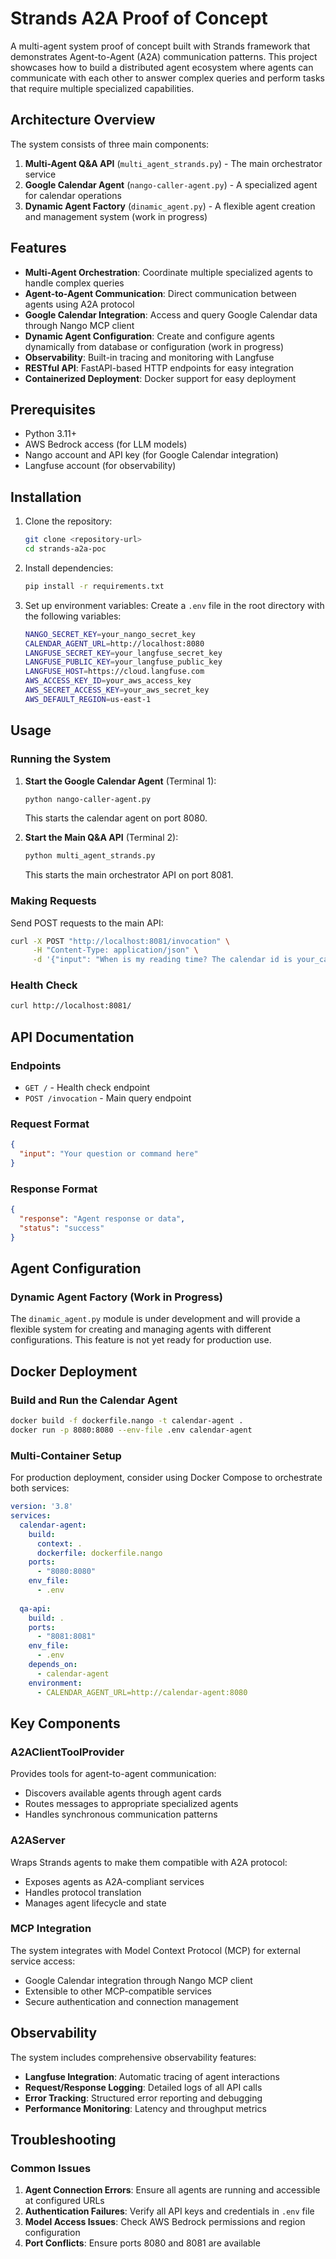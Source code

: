 # Strands A2A Proof of Concept

A multi-agent system proof of concept built with Strands framework that demonstrates Agent-to-Agent (A2A) communication patterns. This project showcases how to build a distributed agent ecosystem where agents can communicate with each other to answer complex queries and perform tasks that require multiple specialized capabilities.

## Architecture Overview

The system consists of three main components:

1. **Multi-Agent Q&A API** (`multi_agent_strands.py`) - The main orchestrator service
2. **Google Calendar Agent** (`nango-caller-agent.py`) - A specialized agent for calendar operations
3. **Dynamic Agent Factory** (`dinamic_agent.py`) - A flexible agent creation and management system (work in progress)

## Features

- **Multi-Agent Orchestration**: Coordinate multiple specialized agents to handle complex queries
- **Agent-to-Agent Communication**: Direct communication between agents using A2A protocol
- **Google Calendar Integration**: Access and query Google Calendar data through Nango MCP client
- **Dynamic Agent Configuration**: Create and configure agents dynamically from database or configuration (work in progress)
- **Observability**: Built-in tracing and monitoring with Langfuse
- **RESTful API**: FastAPI-based HTTP endpoints for easy integration
- **Containerized Deployment**: Docker support for easy deployment

## Prerequisites

- Python 3.11+
- AWS Bedrock access (for LLM models)
- Nango account and API key (for Google Calendar integration)
- Langfuse account (for observability)

## Installation

1. Clone the repository:
   ```bash
   git clone <repository-url>
   cd strands-a2a-poc
   ```

2. Install dependencies:
   ```bash
   pip install -r requirements.txt
   ```

3. Set up environment variables:
   Create a `.env` file in the root directory with the following variables:
   ```bash
   NANGO_SECRET_KEY=your_nango_secret_key
   CALENDAR_AGENT_URL=http://localhost:8080
   LANGFUSE_SECRET_KEY=your_langfuse_secret_key
   LANGFUSE_PUBLIC_KEY=your_langfuse_public_key
   LANGFUSE_HOST=https://cloud.langfuse.com
   AWS_ACCESS_KEY_ID=your_aws_access_key
   AWS_SECRET_ACCESS_KEY=your_aws_secret_key
   AWS_DEFAULT_REGION=us-east-1
   ```

## Usage

### Running the System

1. **Start the Google Calendar Agent** (Terminal 1):
   ```bash
   python nango-caller-agent.py
   ```
   This starts the calendar agent on port 8080.

2. **Start the Main Q&A API** (Terminal 2):
   ```bash
   python multi_agent_strands.py
   ```
   This starts the main orchestrator API on port 8081.

### Making Requests

Send POST requests to the main API:

```bash
curl -X POST "http://localhost:8081/invocation" \
     -H "Content-Type: application/json" \
     -d '{"input": "When is my reading time? The calendar id is your_calendar_id and the timezone is Sao Paulo"}'
```

### Health Check

```bash
curl http://localhost:8081/
```

## API Documentation

### Endpoints

- `GET /` - Health check endpoint
- `POST /invocation` - Main query endpoint

### Request Format

```json
{
  "input": "Your question or command here"
}
```

### Response Format

```json
{
  "response": "Agent response or data",
  "status": "success"
}
```

## Agent Configuration

### Dynamic Agent Factory (Work in Progress)

The `dinamic_agent.py` module is under development and will provide a flexible system for creating and managing agents with different configurations. This feature is not yet ready for production use.

## Docker Deployment

### Build and Run the Calendar Agent

```bash
docker build -f dockerfile.nango -t calendar-agent .
docker run -p 8080:8080 --env-file .env calendar-agent
```

### Multi-Container Setup

For production deployment, consider using Docker Compose to orchestrate both services:

```yaml
version: '3.8'
services:
  calendar-agent:
    build:
      context: .
      dockerfile: dockerfile.nango
    ports:
      - "8080:8080"
    env_file:
      - .env
    
  qa-api:
    build: .
    ports:
      - "8081:8081"
    env_file:
      - .env
    depends_on:
      - calendar-agent
    environment:
      - CALENDAR_AGENT_URL=http://calendar-agent:8080
```

## Key Components

### A2AClientToolProvider

Provides tools for agent-to-agent communication:
- Discovers available agents through agent cards
- Routes messages to appropriate specialized agents
- Handles synchronous communication patterns

### A2AServer

Wraps Strands agents to make them compatible with A2A protocol:
- Exposes agents as A2A-compliant services
- Handles protocol translation
- Manages agent lifecycle and state

### MCP Integration

The system integrates with Model Context Protocol (MCP) for external service access:
- Google Calendar integration through Nango MCP client
- Extensible to other MCP-compatible services
- Secure authentication and connection management

## Observability

The system includes comprehensive observability features:

- **Langfuse Integration**: Automatic tracing of agent interactions
- **Request/Response Logging**: Detailed logs of all API calls
- **Error Tracking**: Structured error reporting and debugging
- **Performance Monitoring**: Latency and throughput metrics

## Troubleshooting

### Common Issues

1. **Agent Connection Errors**: Ensure all agents are running and accessible at configured URLs
2. **Authentication Failures**: Verify all API keys and credentials in `.env` file
3. **Model Access Issues**: Check AWS Bedrock permissions and region configuration
4. **Port Conflicts**: Ensure ports 8080 and 8081 are available